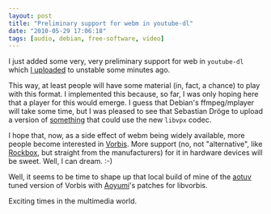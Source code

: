 ```yaml
---
layout: post
title: "Preliminary support for webm in youtube-dl"
date: "2010-05-29 17:06:18"
tags: [audio, debian, free-software, video]
---
```


I just added some very, very preliminary support for web in `youtube-dl` which [I uploaded][0] to unstable some minutes ago.

[0]: http://lists.debian.org/debian-devel-changes/2010/05/msg02694.html

This way, at least people will have some material (in, fact, a chance) to play with this format.  I implemented this because, so far, I was only hoping here that a player for this would emerge. I guess that Debian's ffmpeg/mplayer will take some time, but I was pleased to see that Sebastian Dröge to upload a version of [something][1] that could use the new `libvpx` codec.

[1]: http://lists.debian.org/debian-devel-changes/2010/05/msg02596.html

I hope that, now, as a side effect of webm being widely available, more people become interested in [Vorbis][2]. More support (no, not "alternative", like [Rockbox][3], but straight from the manufacturers) for it in hardware devices will be sweet. Well, I can dream. :-)

[2]: http://www.vorbis.com/
[3]: http://www.rockbox.org/

Well, it seems to be time to shape up that local build of mine of the [aotuv][4] tuned version of Vorbis with [Aoyumi][5]'s patches for libvorbis.

[4]: http://www.geocities.jp/aoyoume/aotuv/
[5]: http://www.geocities.jp/aoyoume/

Exciting times in the multimedia world.
